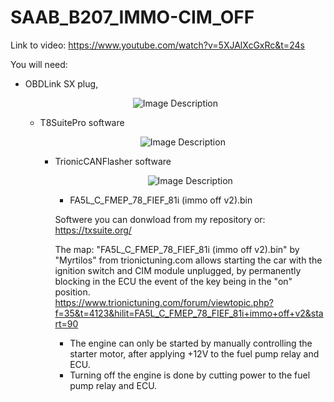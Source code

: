 # SAAB_B207_IMMO-CIM_OFF

Link to video: https://www.youtube.com/watch?v=5XJAlXcGxRc&t=24s


You will need: 
- OBDLink SX plug,
  <p align="center"> <img src="[![image](https://github.com/user-attachments/assets/c25fcb76-e94d-43d2-97bc-65ed55c836aa)
" alt="Image Description"> </p>
- T8SuitePro software
  <p align="center"> <img src="[![image](https://github.com/user-attachments/assets/629c2077-6fb9-47fa-abdc-d0177002d042)
" alt="Image Description"> </p>
- TrionicCANFlasher software
  <p align="center"> <img src="![image](https://github.com/user-attachments/assets/55d8d637-6f98-400c-8be9-880461f05632)
" alt="Image Description"> </p>
- FA5L_C_FMEP_78_FIEF_81i (immo off v2).bin

Softwere you can donwload from my repository or: https://txsuite.org/

The map: "FA5L_C_FMEP_78_FIEF_81i (immo off v2).bin" by "Myrtilos" from trionictuning.com allows starting the car with the ignition switch and CIM module unplugged, by permanently blocking in the ECU the event of the key being in the "on" position.  
https://www.trionictuning.com/forum/viewtopic.php?f=35&t=4123&hilit=FA5L_C_FMEP_78_FIEF_81i+immo+off+v2&start=90 



- The engine can only be started by manually controlling the starter motor, after applying +12V to the fuel pump relay and ECU. 
- Turning off the engine is done by cutting power to the fuel pump relay and ECU.
